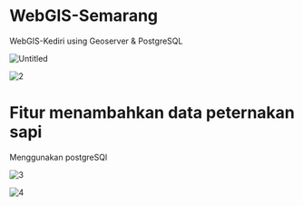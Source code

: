 # WebGIS-Semarang
WebGIS-Kediri using Geoserver & PostgreSQL

![Untitled](https://user-images.githubusercontent.com/79959818/147294542-4f9f8a32-0b8c-4fb9-ac30-857c8b8a35e9.png)

![2](https://user-images.githubusercontent.com/79959818/147294632-7f12e01e-c7b4-412d-80a8-deb237ef3d7e.jpg)

# Fitur menambahkan data peternakan sapi
Menggunakan postgreSQl

![3](https://user-images.githubusercontent.com/79959818/147294634-e462ca4a-ff94-4536-a6c8-50e689e907f1.jpg)

![4](https://user-images.githubusercontent.com/79959818/147294638-c041f2d4-8610-48b5-bd93-274085b722f6.jpg)




